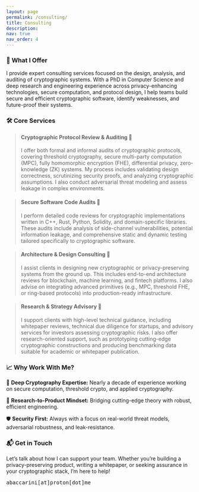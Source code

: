 ```yaml
---
layout: page
permalink: /consulting/
title: Consulting
description:
nav: true
nav_order: 4
---
```


### 💼 **What I Offer**  

I provide expert consulting services focused on the design, analysis, and auditing of cryptographic systems. With a PhD in Computer Science and deep research and engineering experience across privacy-enhancing technologies, secure computation, and protocol design, I help teams build secure and efficient cryptographic software, identify weaknesses, and future-proof their systems.

### 🛠️ **Core Services** 

> #### **Cryptographic Protocol Review & Auditing** 📝
> I offer both formal and informal audits of cryptographic protocols, covering threshold cryptography, secure multi-party computation (MPC), fully homomorphic encryption (FHE), differential privacy, zero-knowledge (ZK) systems. My process includes validating design correctness, scrutinizing security proofs, and analyzing cryptographic assumptions. I also conduct adversarial threat modeling and assess leakage in complex environments.

> #### **Secure Software Code Audits** 🔎
> I perform detailed code reviews for cryptographic implementations written in C++, Rust, Python, Solidity, and domain-specific libraries. These audits include analysis of side-channel vulnerabilities, potential information leakage, and comprehensive static and dynamic testing tailored specifically to cryptographic software.

> #### **Architecture & Design Consulting** 📐 
> I assist clients in designing new cryptographic or privacy-preserving systems from the ground up. This includes end-to-end architecture reviews for blockchain, machine learning, and fintech platforms. I also advise on integrating advanced primitives (e.g., MPC, threshold FHE, or ring-based protocols) into production-ready infrastructure.

> #### **Research & Strategy Advisory** 🔬
> I support clients with high-level technical guidance, including whitepaper reviews, technical due diligence for startups, and advisory services for investors assessing cryptographic risks. I also offer research-oriented support, such as prototyping cutting-edge cryptographic constructions and producing benchmarking data suitable for academic or whitepaper publication.


### 📈 **Why Work With Me?** 

🔬 **Deep Cryptography Expertise:** Nearly a decade of experience working on secure computation, threshold crypto, and applied cryptography.

🚀 **Research-to-Product Mindset:** Bridging cutting-edge theory with robust, efficient engineering.
<!-- - 🧠 Performance-Driven: Delivered up to 33× performance improvements on MPC protocols, 4× faster FHE threshold decryption, and novel optimizations in secure ML. -->

🛡️ **Security First:** Always with a focus on real-world threat models, adversarial robustness, and leak-resistance.


### 📬 **Get in Touch**

Let’s talk about how I can support your team. Whether you’re building a privacy-preserving product, writing a whitepaper, or seeking assurance in your cryptographic stack, I’m here to help!


<p><tt>abaccarini[at]proton[dot]me</tt><p/>

<!-- I offer deep technical audits of software systems that rely on cryptographic protocols, privacy-preserving computation, and secure infrastructure. Whether you're building with secure multi-party computation (MPC), homomorphic encryption, threshold schemes, or blockchain-integrated tooling, I’ll provide a comprehensive review that goes beyond surface-level vulnerabilities. -->

<!-- What You Get: -->

<!-- - A thorough audit of your system's cryptographic assumptions, protocol correctness, and implementation soundness -->
<!-- - Detection of critical bugs, misuse of primitives, or unintended information disclosure. -->
<!-- - Formal and informal threat modeling tailored to your application's security and privacy goals -->
<!-- - Guidance on integrating security-by-design principles into your architecture -->
<!-- - A clear, actionable report with categorized findings, remediation suggestions, and optional follow-up review -->

<!-- Who It’s For: -->
<!-- - Startups and research teams launching cryptographic protocols or zero-knowledge tools -->
<!-- - Companies developing privacy-preserving machine learning frameworks or secure computation backends -->
<!-- - Blockchain and DeFi projects implementing novel key management, wallet functionality, or validator coordination mechanisms -->

<!-- Past Work Includes: -->
<!-- - Auditing maliciously secure threshold decryption protocols over Galois rings -->
<!-- - Optimizing and securing MPC compiler infrastructure -->
<!-- - Designing mitigations for information leakage in privacy-preserving statistics engines -->

<!-- I offer consulting services in advanced privacy-enhancing technologies, system design, and technical strategy. -->

<!-- **Key Offerings**: -->

<!-- 1. **Expertise in Privacy-Enhancing Technologies:** Specializing in secure multi-party computation (MPC), fully homomorphic encryption (FHE), and differential privacy, with a focus on high-performance implementations for blockchain, confidential AI, and privacy-preserving systems. -->
<!-- 2. **Analytical & Cryptographic Problem-Solving:** Leveraging a strong analytical and engineering background to develop rigorously optimized solutions,  -->
<!-- with demonstrated success in breaking complex security challenges into tractable components and devising novel optimization strategies. -->
<!-- <!-- protocol design, to low-level performance improvements in secure computation. -->
<!-- <!-- for creative and out-of-the-box problem-solving and meticulous attention to detail. --> 
<!-- <!-- 2. **Optimization & Protocol Design**: Leveraging deep cryptographic research and low-level performance tuning (C++/Rust) to accelerate secure computation  while maintaining rigorous security guarantees. -->
<!-- 3. **Cryptographic Software Auditing:** Utilizing 7+ years of developing and evaluating cryptographic protocols  -->
<!-- to verify correctness and ensure compliance. -->
<!-- a deep knowledge of and  -->
<!-- <!-- 3. **Startup & Enterprise Consulting:** Advising startups and enterprises on technical architecture, research-to-production pipelines, and cryptographic risk assessments for secure systems. --> 
<!-- 6. **Executive & Cross-Team Communication:** Skilled in translating complex technical concepts into clear strategic insights for executive audiences, product teams, and investors, bridging theory and business needs. -->

<!-- 📧 Contact me with your proposal -- I look forward to collaborating with you and your team! -->
